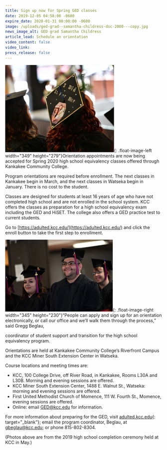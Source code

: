 ```yaml
---
title: Sign up now for Spring GED classes
date: 2019-12-05 04:58:00 -0600
expire_date: 2020-01-31 00:00:00 -0600
image: /uploads/ged-grad--samantha-childress-dsc-2000---copy.jpg
news_image_alt: GED grad Samantha Childress
article_lead: Schedule an orientation
video_content: false
video_link:
press_release: false
---
```


![](/uploads/ged-grad--samantha-childress-dsc-2000---copy.jpg){: .float-image-left width="349" height="279"}Orientation appointments are now being accepted for Spring 2020 high school equivalency classes offered through Kankakee Community College.

Program orientations are required before enrollment. The next classes in Kankakee begin in March, and the next classes in Watseka begin in January. There is no cost to the student.&nbsp;

Classes are designed for students at least 16 years of age who have not completed high school and are not enrolled in the school system. KCC offers the classes as preparation for a high school equivalency exam including the GED and HiSET. The college also offers a GED practice test to current students.

Go to [https://adulted.kcc.edu/](https://adulted.kcc.edu/) and click the enroll button to take the first step to enrollment.&nbsp;

![](/uploads/ged-grads-gabriela-elvia-marie-cruz-and-santios-david-feliciano-dsc-2053---copy.jpg){: .float-image-right width="345" height="230"}“People can apply and sign up for an orientation electronically, or call our office and we’ll walk them through the process,” said Gregg Beglau,

coordinator of student support and transition for the high school equivalency program.

Orientations are held at Kankakee Community College’s Riverfront Campus and the KCC Miner South Extension Center in Watseka.&nbsp;

Course locations and meeting times are:

* KCC, 100 College Drive, off River Road, in Kankakee, Rooms L30A and L30B. Morning and evening sessions are offered.
* KCC Miner South Extension Center, 1488 E. Walnut St., Watseka: morning and evening sessions are offered.
* First United Methodist Church of Momence, 111 W. Fourth St., Momence, evening sessions are offered.
* Online: email [GED@kcc.edu](mailto:GED@kcc.edu) for information.

For more information about preparing for the GED, visit [adulted.kcc.edu](https://adulted.kcc.edu/){: target="_blank"}; email the program coordinator, Beglau, at [gbeglau@kcc.edu](mailto:gbeglau@kcc.edu); or phone 815-802-8304.

(Photos above are from the 2019 high school completion ceremony held at KCC in May.)